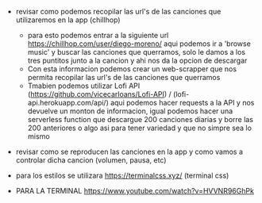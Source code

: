 - revisar como podemos recopilar las url's de las canciones que utilizaremos en la app (chillhop)
  - para esto podemos entrar a la siguiente url https://chillhop.com/user/diego-moreno/ aqui podemos ir a  'browse music' y buscar las canciones que querramos, solo le damos a los tres puntitos junto a la       cancion y ahi nos da la opcion de descargar
  - Con esta informacion podemos crear un web-scrapper que nos permita recopilar las url's de las canciones que querramos
  - Tmabien podemos utilizar Lofi API (https://github.com/vicecarloans/Lofi-API) / (lofi-api.herokuapp.com/api/) aqui podemos hacer requests a la API y nos devuelve un monton de informacion, igual podemos hacer una serverless function que descargue 200 canciones diarias y borre las 200 anteriores o algo asi para tener variedad y que no simpre sea lo mismo
  
- revisar como se reproducen las canciones en la app y como vamos a controlar dicha cancion (volumen, pausa, etc)

- para los estilos se utilizara https://terminalcss.xyz/ (terminal css)

- PARA LA TERMINAL https://www.youtube.com/watch?v=HVVNR96GhPk